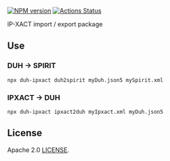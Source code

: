 [![NPM version](https://img.shields.io/npm/v/duh-ipxact.svg)](https://www.npmjs.org/package/duh-ipxact)
[![Actions Status](https://github.com/sifive/duh-ipxact/workflows/Tests/badge.svg)](https://github.com/sifive/duh-ipxact/actions)

IP-XACT import / export package

## Use

### DUH -> SPIRIT

```
npx duh-ipxact duh2spirit myDuh.json5 mySpirit.xml

```

### IPXACT -> DUH

```
npx duh-ipxact ipxact2duh myIpxact.xml myDuh.json5

```

## License
Apache 2.0 [LICENSE](LICENSE).
